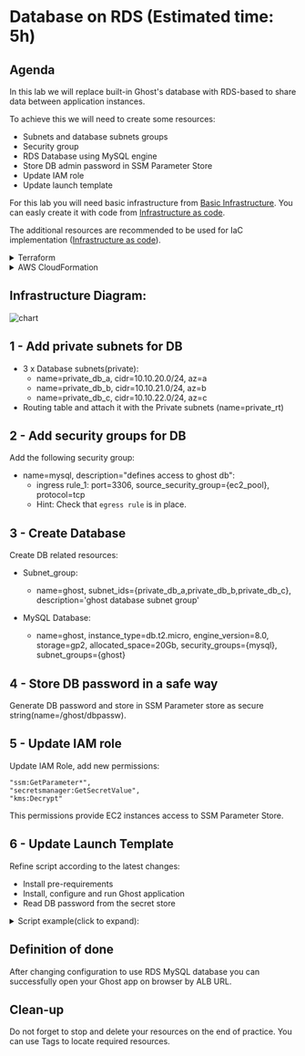 # Database on RDS (Estimated time: 5h)

## Agenda

In this lab we will replace built-in Ghost's database with RDS-based to share data between application instances. 

To achieve this we will need to create some resources:
- Subnets and database subnets groups
- Security group
- RDS Database using MySQL engine 
- Store DB admin password in SSM Parameter Store
- Update IAM role
- Update launch template

For this lab you will need basic infrastructure from [Basic Infrastructure](./task1_basic_infra.md). You can easly create it with code from [Infrastructure as code](./task2_iac.md). 

The additional resources are recommended to be used for IaC implementation ([Infrastructure as code](./task2_iac.md)). 

<details>
<summary> Terraform </summary>

#### Database
- [aws_db_subnet_group](https://registry.terraform.io/providers/hashicorp/aws/latest/docs/resources/db_subnet_group)
- [aws_db_instance](https://registry.terraform.io/providers/hashicorp/aws/latest/docs/resources/db_instance)
</details>

<details>
<summary> AWS CloudFormation </summary>

#### Database
- [AWS::RDS::DBParameterGroup](https://docs.aws.amazon.com/AWSCloudFormation/latest/UserGuide/aws-properties-rds-dbparametergroup.html)
- [AWS::RDS::DBInstance](https://docs.aws.amazon.com/AWSCloudFormation/latest/UserGuide/aws-properties-rds-database-instance.html)
</details>

## Infrastructure Diagram:
![chart](./images/ExternalDataBase.png)

## 1 - Add private subnets for DB

- 3 x Database subnets(private):
  - name=private_db_a, cidr=10.10.20.0/24, az=a
  - name=private_db_b, cidr=10.10.21.0/24, az=b
  - name=private_db_c, cidr=10.10.22.0/24, az=c
- Routing table and attach it with the Private subnets (name=private_rt)

## 2 - Add security groups for DB

Add the following security group:

- name=mysql, description="defines access to ghost db":
  - ingress rule_1: port=3306, source_security_group={ec2_pool}, protocol=tcp
  - Hint: Check that `egress rule` is in place.

## 3 - Create Database

Create DB related resources:

- Subnet_group:
  - name=ghost, subnet_ids={private_db_a,private_db_b,private_db_c}, description='ghost database subnet group'

- MySQL Database:
  - name=ghost, instance_type=db.t2.micro, engine_version=8.0, storage=gp2, allocated_space=20Gb, security_groups={mysql}, subnet_groups={ghost}

## 4 - Store DB password in a safe way

Generate DB password and store in SSM Parameter store as secure string(name=/ghost/dbpassw).

## 5 - Update IAM role

Update IAM Role, add new permissions:

```
"ssm:GetParameter*",
"secretsmanager:GetSecretValue",
"kms:Decrypt"
```

This permissions provide EC2 instances access to SSM Parameter Store.

## 6 - Update Launch Template

Refine script according to the latest changes:
- Install pre-requirements
- Install, configure and run Ghost application
- Read DB password from the secret store

<details>
  <summary markdown="span">Script example(click to expand):</summary>

```
#!/bin/bash -xe
exec > >(tee /var/log/cloud-init-output.log|logger -t user-data -s 2>/dev/console) 2>&1

### Update this to match your ALB DNS name
LB_DNS_NAME='url.region.elb.amazonaws.com'
###
SSM_DB_PASSWORD="/ghost/dbpassw"
REGION=$(/usr/bin/curl -s http://169.254.169.254/latest/meta-data/placement/availability-zone | sed 's/[a-z]$//')
DB_PASSWORD=$(aws ssm get-parameter --name $SSM_DB_PASSWORD --query Parameter.Value --with-decryption --region $REGION --output text)

curl -sL https://rpm.nodesource.com/setup_14.x | sudo bash -
yum install -y nodejs amazon-efs-utils
npm install ghost-cli@latest -g

adduser ghost_user
usermod -aG wheel ghost_user
cd /home/ghost_user/

sudo -u ghost_user ghost install local

### EFS mount
mkdir -p /home/ghost_user/ghost/content/data
mount -t efs -o tls $EFS_ID:/ /home/ghost_user/ghost/content

cat << EOF > config.development.json

{
  "url": "http://${LB_DNS_NAME}",
  "server": {
    "port": 2368,
    "host": "0.0.0.0"
  },
  "database": {
    "client": "mysql",
    "connection": {
        "host": "${DB_URL}",
        "port": 3306,
        "user": "${DB_USER}",
        "password": "$DB_PASSWORD",
        "database": "${DB_NAME}"
    }
  },
  "mail": {
    "transport": "Direct"
  },
  "logging": {
    "transports": [
      "file",
      "stdout"
    ]
  },
  "process": "local",
  "paths": {
    "contentPath": "/home/ghost_user/ghost/content"
  }
}
EOF

sudo -u ghost_user ghost stop
sudo -u ghost_user ghost start
```

</details>

## Definition of done

After changing configuration to use RDS MySQL database you can successfully open your Ghost app on browser by ALB URL.

## Clean-up

Do not forget to stop and delete your resources on the end of practice. You can use Tags to locate required resources.
